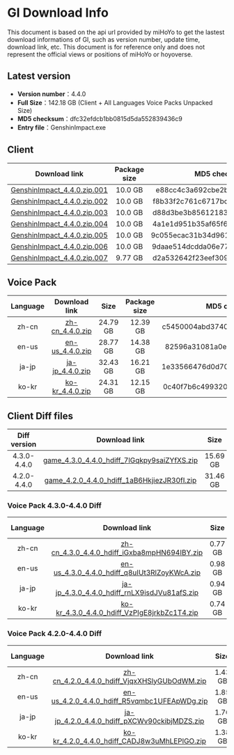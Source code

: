 # GI Download Info

This document is based on the api url provided by miHoYo to get the lastest download informations of GI, such as version number, update time, download link, etc. This document is for reference only and does not represent the official views or positions of miHoYo or hoyoverse.

## Latest version

- **Version number**：4.4.0
- **Full Size**：142.18 GB (Client + All Languages Voice Packs Unpacked Size)
- **MD5 checksum**：dfc32efdcb1bb0815d5da552839436c9
- **Entry file**：GenshinImpact.exe

## Client

| Download link | Package size | MD5 checksum |
| :---: | :---: | :---: |
| [GenshinImpact_4.4.0.zip.001](https://autopatchhk.yuanshen.com/client_app/download/pc_zip/20240119183743_YjHC1oBl0Hsgxkub/GenshinImpact_4.4.0.zip.001) | 10.0 GB | e88cc4c3a692cbe2bcc6bafdf1b6faa4 |
| [GenshinImpact_4.4.0.zip.002](https://autopatchhk.yuanshen.com/client_app/download/pc_zip/20240119183743_YjHC1oBl0Hsgxkub/GenshinImpact_4.4.0.zip.002) | 10.0 GB | f8b33f2c761c6717bc773314008a6ead |
| [GenshinImpact_4.4.0.zip.003](https://autopatchhk.yuanshen.com/client_app/download/pc_zip/20240119183743_YjHC1oBl0Hsgxkub/GenshinImpact_4.4.0.zip.003) | 10.0 GB | d88d3be3b856121836f66c1c7e3a5f15 |
| [GenshinImpact_4.4.0.zip.004](https://autopatchhk.yuanshen.com/client_app/download/pc_zip/20240119183743_YjHC1oBl0Hsgxkub/GenshinImpact_4.4.0.zip.004) | 10.0 GB | 4a1e1d951b35af65f6865d7b438893bc |
| [GenshinImpact_4.4.0.zip.005](https://autopatchhk.yuanshen.com/client_app/download/pc_zip/20240119183743_YjHC1oBl0Hsgxkub/GenshinImpact_4.4.0.zip.005) | 10.0 GB | 9c055ecac31b34d961758a6e97918698 |
| [GenshinImpact_4.4.0.zip.006](https://autopatchhk.yuanshen.com/client_app/download/pc_zip/20240119183743_YjHC1oBl0Hsgxkub/GenshinImpact_4.4.0.zip.006) | 10.0 GB | 9daae514dcdda06e777514c226addb60 |
| [GenshinImpact_4.4.0.zip.007](https://autopatchhk.yuanshen.com/client_app/download/pc_zip/20240119183743_YjHC1oBl0Hsgxkub/GenshinImpact_4.4.0.zip.007) | 9.77 GB | d2a532642f23eef30905319053da71ca |

## Voice Pack

| Language | Download link | Size | Package size | MD5 checksum |
| :---: | :---: | :---: | :---: | :---: |
| zh-cn | [zh-cn_4.4.0.zip](https://autopatchhk.yuanshen.com/client_app/download/pc_zip/20240119183743_YjHC1oBl0Hsgxkub/Audio_Chinese_4.4.0.zip) | 24.79 GB | 12.39 GB | c5450004abd3740e3d5590d98a80e008 |
| en-us | [en-us_4.4.0.zip](https://autopatchhk.yuanshen.com/client_app/download/pc_zip/20240119183743_YjHC1oBl0Hsgxkub/Audio_English(US)_4.4.0.zip) | 28.77 GB | 14.38 GB | 82596a31081a0eb3fce46bb0b1c2fa8c |
| ja-jp | [ja-jp_4.4.0.zip](https://autopatchhk.yuanshen.com/client_app/download/pc_zip/20240119183743_YjHC1oBl0Hsgxkub/Audio_Japanese_4.4.0.zip) | 32.43 GB | 16.21 GB | 1e33566476d0d7065612232024b5cabb |
| ko-kr | [ko-kr_4.4.0.zip](https://autopatchhk.yuanshen.com/client_app/download/pc_zip/20240119183743_YjHC1oBl0Hsgxkub/Audio_Korean_4.4.0.zip) | 24.31 GB | 12.15 GB | 0c40f7b6c49932006bc36291871dc6a5 |

## Client Diff files

| Diff version | Download link | Size | Package size | MD5 checksum |
| :---: | :---: | :---: | :---: | :---: |
| 4.3.0-4.4.0 | [game_4.3.0_4.4.0_hdiff_7lGqkpy9saiZYfXS.zip](https://autopatchhk.yuanshen.com/client_app/update/hk4e_global/10/game_4.3.0_4.4.0_hdiff_7lGqkpy9saiZYfXS.zip) | 15.69 GB | 7.61 GB | 7EC96297548F58E9FBE568C9CF5A24BE |
| 4.2.0-4.4.0 | [game_4.2.0_4.4.0_hdiff_1aB6HkjiezJR30fI.zip](https://autopatchhk.yuanshen.com/client_app/update/hk4e_global/10/game_4.2.0_4.4.0_hdiff_1aB6HkjiezJR30fI.zip) | 31.46 GB | 15.5 GB | 2F15D128C46FF89749DF10B59CC1FAC0 |

### Voice Pack  4.3.0-4.4.0 Diff

| Language | Download link | Size | Package size | MD5 checksum |
| :---: | :---: | :---: | :---: | :---: |
| zh-cn | [zh-cn_4.3.0_4.4.0_hdiff_iGxba8mpHN694IBY.zip](https://autopatchhk.yuanshen.com/client_app/update/hk4e_global/10/zh-cn_4.3.0_4.4.0_hdiff_iGxba8mpHN694IBY.zip) | 0.77 GB | 0.36 GB | 88071A288298732C35CA60254333FE59 |
| en-us | [en-us_4.3.0_4.4.0_hdiff_q8uIUt3RlZoyKWcA.zip](https://autopatchhk.yuanshen.com/client_app/update/hk4e_global/10/en-us_4.3.0_4.4.0_hdiff_q8uIUt3RlZoyKWcA.zip) | 0.98 GB | 0.46 GB | D0A08CE1BCC39916F46E5865F106AA8E |
| ja-jp | [ja-jp_4.3.0_4.4.0_hdiff_rnLX9isdJVu81afS.zip](https://autopatchhk.yuanshen.com/client_app/update/hk4e_global/10/ja-jp_4.3.0_4.4.0_hdiff_rnLX9isdJVu81afS.zip) | 0.94 GB | 0.43 GB | EA2A5429AE24F49984BD4F4EE2F0A80D |
| ko-kr | [ko-kr_4.3.0_4.4.0_hdiff_VzPIgE8jrkbZc1T4.zip](https://autopatchhk.yuanshen.com/client_app/update/hk4e_global/10/ko-kr_4.3.0_4.4.0_hdiff_VzPIgE8jrkbZc1T4.zip) | 0.74 GB | 0.34 GB | 5D1D91973E71236D13A9638FE5E1AC7A |

### Voice Pack  4.2.0-4.4.0 Diff

| Language | Download link | Size | Package size | MD5 checksum |
| :---: | :---: | :---: | :---: | :---: |
| zh-cn | [zh-cn_4.2.0_4.4.0_hdiff_VjqxXHSlyGUbOdWM.zip](https://autopatchhk.yuanshen.com/client_app/update/hk4e_global/10/zh-cn_4.2.0_4.4.0_hdiff_VjqxXHSlyGUbOdWM.zip) | 1.43 GB | 0.67 GB | E1E9C06038D91E6FC2CBE10D8B51F718 |
| en-us | [en-us_4.2.0_4.4.0_hdiff_R5vqmbc1UFEApWDg.zip](https://autopatchhk.yuanshen.com/client_app/update/hk4e_global/10/en-us_4.2.0_4.4.0_hdiff_R5vqmbc1UFEApWDg.zip) | 1.85 GB | 0.88 GB | 8C6597A37FC5282BBE4F9CF897460397 |
| ja-jp | [ja-jp_4.2.0_4.4.0_hdiff_pXCWv90ckibjMDZS.zip](https://autopatchhk.yuanshen.com/client_app/update/hk4e_global/10/ja-jp_4.2.0_4.4.0_hdiff_pXCWv90ckibjMDZS.zip) | 1.76 GB | 0.81 GB | C46F853D18F676B522C4AFE2965222D8 |
| ko-kr | [ko-kr_4.2.0_4.4.0_hdiff_CADJ8w3uMhLEPlGO.zip](https://autopatchhk.yuanshen.com/client_app/update/hk4e_global/10/ko-kr_4.2.0_4.4.0_hdiff_CADJ8w3uMhLEPlGO.zip) | 1.38 GB | 0.65 GB | 54022B9FB8FDF6EB16B65A52106DEC12 |

